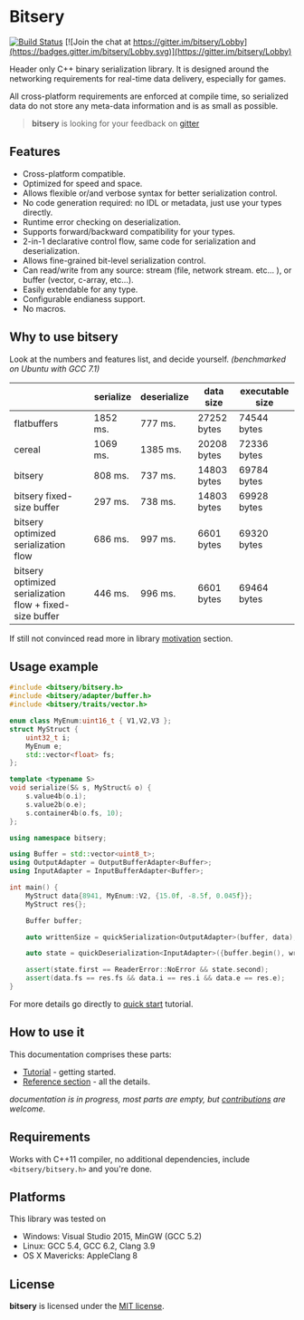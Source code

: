 # Bitsery

[![Build Status](https://travis-ci.org/fraillt/bitsery.svg?branch=master)](https://travis-ci.org/fraillt/bitsery)
[![Join the chat at https://gitter.im/bitsery/Lobby](https://badges.gitter.im/bitsery/Lobby.svg)](https://gitter.im/bitsery/Lobby)

Header only C++ binary serialization library.
It is designed around the networking requirements for real-time data delivery, especially for games.

All cross-platform requirements are enforced at compile time, so serialized data do not store any meta-data information and is as small as possible.

> **bitsery** is looking for your feedback on [gitter](https://gitter.im/bitsery/Lobby)

## Features

* Cross-platform compatible.
* Optimized for speed and space.
* Allows flexible or/and verbose syntax for better serialization control.
* No code generation required: no IDL or metadata, just use your types directly.
* Runtime error checking on deserialization.
* Supports forward/backward compatibility for your types.
* 2-in-1 declarative control flow, same code for serialization and deserialization.
* Allows fine-grained bit-level serialization control.
* Can read/write from any source: stream (file, network stream. etc... ), or buffer (vector, c-array, etc...).
* Easily extendable for any type.
* Configurable endianess support.
* No macros.

## Why to use bitsery

Look at the numbers and features list, and decide yourself. *(benchmarked on Ubuntu with GCC 7.1)*

|                                                           | serialize | deserialize | data size   | executable size |
|-----------------------------------------------------------|-----------|-------------|-------------|-----------------|
| flatbuffers                                               | 1852 ms.  | 777 ms.     | 27252 bytes | 74544 bytes     |
| cereal                                                    | 1069 ms.  | 1385 ms.    | 20208 bytes | 72336 bytes     |
| bitsery                                                   | 808 ms.   | 737 ms.     | 14803 bytes | 69784 bytes     |
| bitsery fixed-size buffer                                 | 297 ms.   | 738 ms.     | 14803 bytes | 69928 bytes     |
| bitsery optimized  serialization  flow                    | 686 ms.   | 997 ms.     | 6601 bytes  | 69320 bytes     |
| bitsery optimized serialization flow  + fixed-size buffer | 446 ms.   | 996 ms.     | 6601 bytes  | 69464 bytes     |

If still not convinced read more in library [motivation](doc/design/README.md) section.

## Usage example
```cpp
#include <bitsery/bitsery.h>
#include <bitsery/adapter/buffer.h>
#include <bitsery/traits/vector.h>

enum class MyEnum:uint16_t { V1,V2,V3 };
struct MyStruct {
    uint32_t i;
    MyEnum e;
    std::vector<float> fs;
};

template <typename S>
void serialize(S& s, MyStruct& o) {
    s.value4b(o.i);
    s.value2b(o.e);
    s.container4b(o.fs, 10);
};

using namespace bitsery;

using Buffer = std::vector<uint8_t>;
using OutputAdapter = OutputBufferAdapter<Buffer>;
using InputAdapter = InputBufferAdapter<Buffer>;

int main() {
    MyStruct data{8941, MyEnum::V2, {15.0f, -8.5f, 0.045f}};
    MyStruct res{};

    Buffer buffer;

    auto writtenSize = quickSerialization<OutputAdapter>(buffer, data);

    auto state = quickDeserialization<InputAdapter>({buffer.begin(), writtenSize}, res);

    assert(state.first == ReaderError::NoError && state.second);
    assert(data.fs == res.fs && data.i == res.i && data.e == res.e);
}
```
For more details go directly to [quick start](doc/tutorial/hello_world.md) tutorial.

## How to use it
This documentation comprises these parts:
* [Tutorial](doc/tutorial/README.md) - getting started.
* [Reference section](doc/README.md) - all the details.

*documentation is in progress, most parts are empty, but [contributions](CONTRIBUTING.md) are welcome.*

## Requirements

Works with C++11 compiler, no additional dependencies, include `<bitsery/bitsery.h>` and you're done.

## Platforms

This library was tested on
* Windows: Visual Studio 2015, MinGW (GCC 5.2)
* Linux: GCC 5.4, GCC 6.2, Clang 3.9
* OS X Mavericks: AppleClang 8

## License

**bitsery** is licensed under the [MIT license](LICENSE).